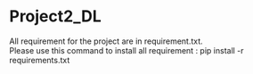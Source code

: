 # Project2_DL

All requirement for the project are in requirement.txt.<br>
Please use this command to install all requirement : pip install -r requirements.txt
